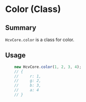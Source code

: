 # Color (Class)

## Summary
`HcvCore.color` is a class for color.

## Usage
```javascript
    new HcvCore.color(1, 2, 3, 4);
    // {
    //     r: 1,
    //     g: 2,
    //     b: 3,
    //     a: 4   
    // }
```